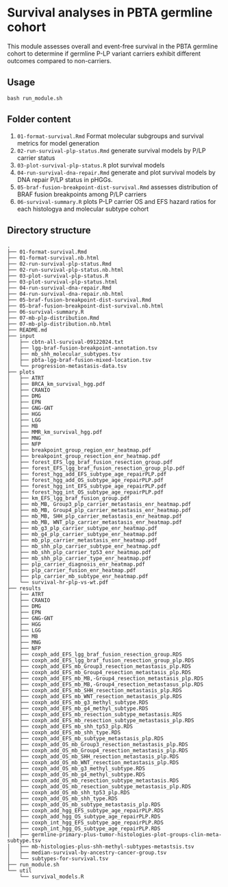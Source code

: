 # Survival analyses in PBTA germline cohort

This module assesses overall and event-free survival in the PBTA germline cohort to determine if germline P-LP variant carriers exhibit different outcomes compared to non-carriers. 

## Usage

`bash run_module.sh` 

## Folder content 

1. `01-format-survival.Rmd` Format molecular subgroups and survival metrics for model generation
2. `02-run-survival-plp-status.Rmd` generate survival models by P/LP carrier status
3. `03-plot-survival-plp-status.R` plot survival models
4. `04-run-survival-dna-repair.Rmd` generate and plot survival models by DNA repair P/LP status in pHGGs. 
5. `05-braf-fusion-breakpoint-dist-survival.Rmd` assesses distribution of BRAF fusion breakpoints among P/LP carriers 
6. `06-survival-summary.R` plots P-LP carrier OS and EFS hazard ratios for each histologya and molecular subtype cohort

## Directory structure
```
.
├── 01-format-survival.Rmd
├── 01-format-survival.nb.html
├── 02-run-survival-plp-status.Rmd
├── 02-run-survival-plp-status.nb.html
├── 03-plot-survival-plp-status.R
├── 03-plot-survival-plp-status.html
├── 04-run-survival-dna-repair.Rmd
├── 04-run-survival-dna-repair.nb.html
├── 05-braf-fusion-breakpoint-dist-survival.Rmd
├── 05-braf-fusion-breakpoint-dist-survival.nb.html
├── 06-survival-summary.R
├── 07-mb-plp-distribution.Rmd
├── 07-mb-plp-distribution.nb.html
├── README.md
├── input
│   ├── cbtn-all-survival-09122024.txt
│   ├── lgg-braf-fusion-breakpoint-annotation.tsv
│   ├── mb_shh_molecular_subtypes.tsv
│   ├── pbta-lgg-braf-fusion-mixed-location.tsv
│   └── progression-metastasis-data.tsv
├── plots
│   ├── ATRT
│   ├── BRCA_km_survival_hgg.pdf
│   ├── CRANIO
│   ├── DMG
│   ├── EPN
│   ├── GNG-GNT
│   ├── HGG
│   ├── LGG
│   ├── MB
│   ├── MMR_km_survival_hgg.pdf
│   ├── MNG
│   ├── NFP
│   ├── breakpoint_group_region_enr_heatmap.pdf
│   ├── breakpoint_group_resection_enr_heatmap.pdf
│   ├── forest_EFS_lgg_braf_fusion_resection_group.pdf
│   ├── forest_EFS_lgg_braf_fusion_resection_group_plp.pdf
│   ├── forest_hgg_add_EFS_subtype_age_repairPLP.pdf
│   ├── forest_hgg_add_OS_subtype_age_repairPLP.pdf
│   ├── forest_hgg_int_EFS_subtype_age_repairPLP.pdf
│   ├── forest_hgg_int_OS_subtype_age_repairPLP.pdf
│   ├── km_EFS_lgg_braf_fusion_group.pdf
│   ├── mb_MB, Group3_plp_carrier_metastasis_enr_heatmap.pdf
│   ├── mb_MB, Group4_plp_carrier_metastasis_enr_heatmap.pdf
│   ├── mb_MB, SHH_plp_carrier_metastasis_enr_heatmap.pdf
│   ├── mb_MB, WNT_plp_carrier_metastasis_enr_heatmap.pdf
│   ├── mb_g3_plp_carrier_subtype_enr_heatmap.pdf
│   ├── mb_g4_plp_carrier_subtype_enr_heatmap.pdf
│   ├── mb_plp_carrier_metastasis_enr_heatmap.pdf
│   ├── mb_shh_plp_carrier_subtype_enr_heatmap.pdf
│   ├── mb_shh_plp_carrier_tp53_enr_heatmap.pdf
│   ├── mb_shh_plp_carrier_type_enr_heatmap.pdf
│   ├── plp_carrier_diagnosis_enr_heatmap.pdf
│   ├── plp_carrier_fusion_enr_heatmap.pdf
│   ├── plp_carrier_mb_subtype_enr_heatmap.pdf
│   └── survival-hr-plp-vs-wt.pdf
├── results
│   ├── ATRT
│   ├── CRANIO
│   ├── DMG
│   ├── EPN
│   ├── GNG-GNT
│   ├── HGG
│   ├── LGG
│   ├── MB
│   ├── MNG
│   ├── NFP
│   ├── coxph_add_EFS_lgg_braf_fusion_resection_group.RDS
│   ├── coxph_add_EFS_lgg_braf_fusion_resection_group_plp.RDS
│   ├── coxph_add_EFS_mb_Group3_resection_metastasis_plp.RDS
│   ├── coxph_add_EFS_mb_Group4_resection_metastasis_plp.RDS
│   ├── coxph_add_EFS_mb_MB,-Group4_resection_metastasis_plp.RDS
│   ├── coxph_add_EFS_mb_MB,-Group4_resection_metastasus_plp.RDS
│   ├── coxph_add_EFS_mb_SHH_resection_metastasis_plp.RDS
│   ├── coxph_add_EFS_mb_WNT_resection_metastasis_plp.RDS
│   ├── coxph_add_EFS_mb_g3_methyl_subtype.RDS
│   ├── coxph_add_EFS_mb_g4_methyl_subtype.RDS
│   ├── coxph_add_EFS_mb_resection_subtype_metastasis.RDS
│   ├── coxph_add_EFS_mb_resection_subtype_metastasis_plp.RDS
│   ├── coxph_add_EFS_mb_shh_tp53_plp.RDS
│   ├── coxph_add_EFS_mb_shh_type.RDS
│   ├── coxph_add_EFS_mb_subtype_metastasis_plp.RDS
│   ├── coxph_add_OS_mb_Group3_resection_metastasis_plp.RDS
│   ├── coxph_add_OS_mb_Group4_resection_metastasis_plp.RDS
│   ├── coxph_add_OS_mb_SHH_resection_metastasis_plp.RDS
│   ├── coxph_add_OS_mb_WNT_resection_metastasis_plp.RDS
│   ├── coxph_add_OS_mb_g3_methyl_subtype.RDS
│   ├── coxph_add_OS_mb_g4_methyl_subtype.RDS
│   ├── coxph_add_OS_mb_resection_subtype_metastasis.RDS
│   ├── coxph_add_OS_mb_resection_subtype_metastasis_plp.RDS
│   ├── coxph_add_OS_mb_shh_tp53_plp.RDS
│   ├── coxph_add_OS_mb_shh_type.RDS
│   ├── coxph_add_OS_mb_subtype_metastasis_plp.RDS
│   ├── coxph_add_hgg_EFS_subtype_age_repairPLP.RDS
│   ├── coxph_add_hgg_OS_subtype_age_repairPLP.RDS
│   ├── coxph_int_hgg_EFS_subtype_age_repairPLP.RDS
│   ├── coxph_int_hgg_OS_subtype_age_repairPLP.RDS
│   ├── germline-primary-plus-tumor-histologies-plot-groups-clin-meta-subtype.tsv
│   ├── mb-histologies-plus-shh-methyl-subtypes-metastsis.tsv
│   ├── median-survival-by-ancestry-cancer-group.tsv
│   └── subtypes-for-survival.tsv
├── run_module.sh
└── util
    └── survival_models.R
```
